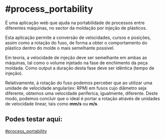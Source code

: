 # #process_portability

É uma aplicação web que ajuda na portabilidade de processos entre diferentes máquinas, no sector da moldação por injeção de plásticos.

Esta aplicação permite a conversão de velocidades, cursos e posições, assim como a rotação do fuso, de forma a obter o comportamento do plástico dentro do molde o mais semelhante possível.

Em teoria, a velocidade de injeção deve ser semelhante em ambas as máquinas, tal como o volume injetado na fase de enchimento da peça moldada. Como output a duração desta fase deve ser idêntica (tempo de injeção).

Relativamente, à rotação do fuso podemos perceber que ao utilizar uma unidade de velocidade angular(ex: RPM) em fusos cujo diâmetro seja diferente, obtemos uma velocidade periferica, igualmente, diferente. Deste modo, podemos concluir que o ideal é portar a rotação através de unidades de velocidade linear, tais como <b>mm/s</b> ou <b>m/s</b>.

## Podes testar aqui:
<a href="https://mfigueiredoo.github.io/process_portability/">#process_portability</a>
